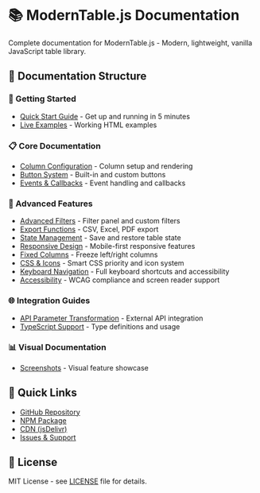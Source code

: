 # 📚 ModernTable.js Documentation

Complete documentation for ModernTable.js - Modern, lightweight, vanilla JavaScript table library.

## 📖 Documentation Structure

### 🚀 Getting Started
- [Quick Start Guide](../README.md#quick-start) - Get up and running in 5 minutes
- [Live Examples](../html-tests/) - Working HTML examples

### 📋 Core Documentation
- [Column Configuration](./columns.md) - Column setup and rendering
- [Button System](./buttons.md) - Built-in and custom buttons
- [Events & Callbacks](./events-callbacks.md) - Event handling and callbacks

### 🔧 Advanced Features
- [Advanced Filters](./filters.md) - Filter panel and custom filters
- [Export Functions](./export.md) - CSV, Excel, PDF export
- [State Management](./state-management.md) - Save and restore table state
- [Responsive Design](./responsive.md) - Mobile-first responsive features
- [Fixed Columns](./fixed-columns.md) - Freeze left/right columns
- [CSS & Icons](./css-icons.md) - Smart CSS priority and icon system
- [Keyboard Navigation](./keyboard-navigation.md) - Full keyboard shortcuts and accessibility
- [Accessibility](./accessibility.md) - WCAG compliance and screen reader support

### 🌐 Integration Guides
- [API Parameter Transformation](./api-parameter-transformation.md) - External API integration
- [TypeScript Support](./typescript.md) - Type definitions and usage

### 📊 Visual Documentation
- [Screenshots](./screenshots.md) - Visual feature showcase

## 🔗 Quick Links

- [GitHub Repository](https://github.com/agustra/modern-table-js)
- [NPM Package](https://www.npmjs.com/package/modern-table-js)
- [CDN (jsDelivr)](https://cdn.jsdelivr.net/npm/modern-table-js@1.0.7/)
- [Issues & Support](https://github.com/agustra/modern-table-js/issues)

## 📝 License

MIT License - see [LICENSE](../LICENSE) file for details.